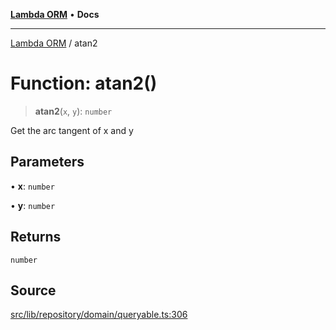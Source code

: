 [**Lambda ORM**](../README.md) • **Docs**

***

[Lambda ORM](../README.md) / atan2

# Function: atan2()

> **atan2**(`x`, `y`): `number`

Get the arc tangent of x and y

## Parameters

• **x**: `number`

• **y**: `number`

## Returns

`number`

## Source

[src/lib/repository/domain/queryable.ts:306](https://github.com/lambda-orm/lambdaorm-base/blob/2b4bbf4c1401295bf2ed95d8b326e6cfc5d3f301/src/lib/repository/domain/queryable.ts#L306)

